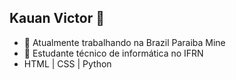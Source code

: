 ## Kauan Victor 👋

- 👤 Atualmente trabalhando na Brazil Paraiba Mine
- 👾 Estudante técnico de informática no IFRN
- HTML | CSS | Python

